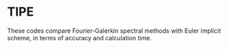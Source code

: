 # TIPE

These codes compare Fourier-Galerkin spectral methods with Euler implicit scheme, in terms of accuracy and calculation time.
